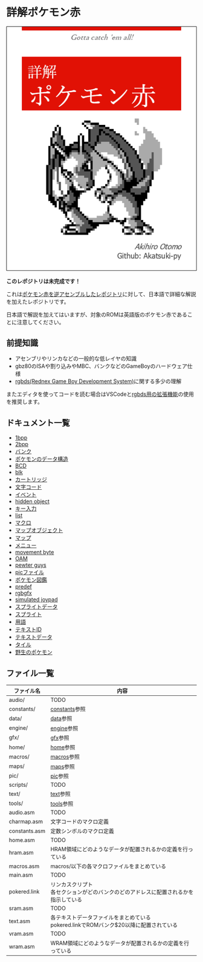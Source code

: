 # 詳解ポケモン赤

![cover](./docs/image/cover.png)

**このレポジトリは未完成です！**

これは[ポケモン赤を逆アセンブルしたレポジトリ](https://github.com/pret/pokered)に対して、日本語で詳細な解説を加えたレポジトリです。

日本語で解説を加えてはいますが、対象のROMは英語版のポケモン赤であることに注意してください。

## 前提知識

- アセンブリやリンカなどの一般的な低レイヤの知識
- gbz80のISAや割り込みやMBC、バンクなどのGameBoyのハードウェア仕様
- [rgbds(Rednex Game Boy Development System)](https://github.com/rednex/rgbds)に関する多少の理解

またエディタを使ってコードを読む場合はVSCodeと[rgbds用の拡張機能](https://marketplace.visualstudio.com/items?itemName=donaldhays.rgbds-z80)の使用を推奨します。

## ドキュメント一覧

- [1bpp](./docs/1bpp.md)
- [2bpp](./docs/2bpp.md)
- [バンク](./docs/bank.md)
- [ポケモンのデータ構造](./docs/baseStats.md)
- [BCD](./docs/bcd.md)
- [blk](./docs/blk.md)
- [カートリッジ](./docs/cartridge.md)
- [文字コード](./docs/charcode.md)
- [イベント](./docs/event.md)
- [hidden object](./docs/hidden_object.md)
- [キー入力](./docs/joypad.md)
- [list](./docs/list.md)
- [マクロ](./docs/macro.md)
- [マップオブジェクト](./docs/map_object.md)
- [マップ](./docs/map.md)
- [メニュー](./docs/menu.md)
- [movement byte](./docs/movement_byte.md)
- [OAM](./docs/oam.md)
- [pewter guys](./docs/pewter_guys.md)
- [picファイル](./docs/pic_format.md)
- [ポケモン図鑑](./docs/pokedex.md)
- [predef](./docs/predef.md)
- [rgbgfx](./docs/rgbgfx.md)
- [simulated joypad](./docs/simulated_joypad.md)
- [スプライトデータ](./docs/sprite_data.md)
- [スプライト](./docs/sprite.md)
- [用語](./docs/term.md)
- [テキストID](./docs/text_id.md)
- [テキストデータ](./docs/text.md)
- [タイル](./docs/tile.md)
- [野生のポケモン](./docs/wild_pokemon.md)

## ファイル一覧

 ファイル名  |  内容
---- | ----
 audio/  |  TODO
 constants/  |  [constants](./constants/README.md)参照
 data/  |  [data](./data/README.md)参照
 engine/  |  [engine](./engine/README.md)参照
 gfx/  |  [gfx](./gfx/README.md)参照
 home/  |  [home](./home/README.md)参照
 macros/  |  [macros](./macros/README.md)参照
 maps/  |  [maps](./maps/README.md)参照
 pic/  |  [pic](./pic/README.md)参照
 scripts/  |  TODO
 text/  |  [text](./text/README.md)参照
 tools/  |  [tools](./tools/README.md)参照
 audio.asm  |  TODO
 charmap.asm  |  文字コードのマクロ定義
 constants.asm  |  定数シンボルのマクロ定義
 home.asm  |  TODO
 hram.asm  |  HRAM領域にどのようなデータが配置されるかの定義を行っている
 macros.asm  |  macros/以下の各マクロファイルをまとめている
 main.asm  |  TODO
 pokered.link  |  リンカスクリプト <br/>各セクションがどのバンクのどのアドレスに配置されるかを指示している
 sram.asm  |  TODO
 text.asm  |  各テキストデータファイルをまとめている <br/>pokered.linkでROMバンク$20以降に配置されている 
 vram.asm  |  TODO
 wram.asm  |  WRAM領域にどのようなデータが配置されるかの定義を行っている
